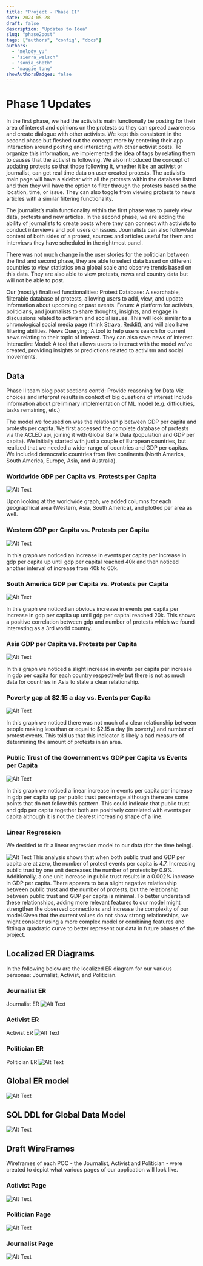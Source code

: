 ```yaml
---
title: "Project - Phase II"
date: 2024-05-28
draft: false
description: "Updates to Idea"
slug: "phase2post"
tags: ["authors", "config", "docs"]
authors:
  - "melody_yu"
  - "sierra_welsch"
  - "sonia_sheth"
  - "maggie_tong"
showAuthorsBadges: false
---
```


# Phase 1 Updates

In the first phase, we had the activist’s main functionally be posting for their area of interest and opinions on the protests so they can spread awareness and create dialogue with other activists. We kept this consistent in the second phase but fleshed out the concept more by centering their app interaction around posting and interacting with other activist posts. To organize this information, we implemented the idea of tags by relating them to causes that the activist is following. We also introduced the concept of updating protests so that those following it, whether it be an activist or journalist, can get real time data on user created protests. The activist’s main page will have a sidebar with all the protests within the database listed and then they will have the option to filter through the protests based on the location, time, or issue. They can also toggle from viewing protests to news articles with a similar filtering functionality.

The journalist’s main functionality within the first phase was to purely view data, protests and new articles. In the second phase, we are adding the ability of journalists to create posts where they can connect with activists to conduct interviews and poll users on issues. Journalists can also follow/star content of both sides of a protest, sources and articles useful for them and interviews they have scheduled in the rightmost panel.

There was not much change in the user stories for the politician between the first and second phase, they are able to select data based on different countries to view statistics on a global scale and observe trends based on this data. They are also able to view protests, news and country data but will not be able to post.

Our (mostly) finalized functionalities:
Protest Database: A searchable, filterable database of protests, allowing users to add, view, and update information about upcoming or past events.
Forum: A platform for activists, politicians, and journalists to share thoughts, insights, and engage in discussions related to activism and social issues. This will look similar to a chronological social media page (think Strava, Reddit), and will also have filtering abilities.
News Querying: A tool to help users search for current news relating to their topic of interest. They can also save news of interest.
Interactive Model: A tool that allows users to interact with the model we’ve created, providing insights or predictions related to activism and social movements.


## Data

Phase II team blog post sections cont’d:
Provide reasoning for Data Viz choices and interpret results in context of big questions of interest
Include information about preliminary implementation of ML model (e.g. difficulties, tasks remaining, etc.)

The model we focused on was the relationship between GDP per capita and protests per capita. We first accessed the complete database
of protests via the ACLED api, joining it with Global Bank Data (population and GDP per capita). We initially started with just a couple of European
countries, but realized that we needed a wider range of countries and GDP per capitas. We included democratic countries from five continents (North America, South America, Europe, Asia, and Australia).

### Worldwide GDP per Capita vs. Protests per Capita
![Alt Text](https://lh3.googleusercontent.com/pw/AP1GczPyITPd3s4OSpKnKKfhjw2BCS_WcIf7ecIM2gBzES4ulvKExynqBG9AanHTEoTMRRq7xlCxafoGWfeag7pvE-SWvIim7osb_EqwEcNZMcxu8W0PdjRm=w2400)

Upon looking at the worldwide graph, we added columns for each geographical area (Western, Asia, South America), and plotted per area as well.

### Western GDP per Capita vs. Protests per Capita
![Alt Text](https://lh3.googleusercontent.com/pw/AP1GczNS6yJxxBTQ4IntiRZWyQh9pjkqRhF6T64mYOiXeVp68SWbXgSirA0uSRXRqoCwtKMZ6KXe42xlc5d72yY8158fKoc5-awpa4NHSzOPrnBn_9ixB3tb=w2400)

In this graph we noticed an increase in events per capita per increase in gdp per capita up until gdp per capital reached 40k and then noticed another interval of increase from 40k to 60k.

### South America GDP per Capita vs. Protests per Capita
![Alt Text](https://lh3.googleusercontent.com/pw/AP1GczOtSPxumBytDU5wYYlqI0oZWn1IP8m9OjDa6M9T7dpf2gS2Bx9s2FWL99K65ZkPavrcjVgGD5-Ldj-hS__lHSmOm-6_OZ9DRGRof7SInJRap8kOXfES=w2400)

In this graph we noticed an obvious increase in events per capita per increase in gdp per capita up until gdp per capital reached 20k. This shows a positive correlation between gdp and number of protests which we found interesting as a 3rd world country.

### Asia GDP per Capita vs. Protests per Capita
![Alt Text](https://lh3.googleusercontent.com/pw/AP1GczMMVe45FPeLsKSlSTVElvy3yDc41bu_Jg0R_Crhir5m_qigUQys3q24gVuXe64cDctYRrLALWMcOTViFjc8caL6v9jtN47VeMYz6Rvi6xehLBErtVWN=w2400)

In this graph we noticed a slight increase in events per capita per increase in gdp per capita for each country respectively but there is not as much data for countries in Asia to state a clear relationship. 

### Poverty gap at $2.15 a day vs. Events per Capita
![Alt Text](https://lh3.googleusercontent.com/pw/AP1GczN_-nDF3_WPWkNWXXdJm8XFSPGR8EKjsadSHvc3c2ZwS-xqAdOAEZ5Do_udRhv5LCtW6ukKB8jXGG_v0Pt9tChqZn6xg8Nwfx3jZdsRK5xqz1h_XgGV=w2400)

In this graph we noticed there was not much of a clear relationship between people making less than or equal to $2.15 a day (in poverty) and number of protest events. This told us that this indicator is likely a bad measure of determining the amount of protests in an area.

### Public Trust of the Government vs GDP per Capita vs Events per Capita
![Alt Text](https://lh3.googleusercontent.com/pw/AP1GczOosJfgDw-773fBU1D5H0Mf6j-v06GR7ObsNaIYNKanw1jhfBK_e7JSCY0wcF7JLDv9p6DhX2ag4FK6V5hkhbP3OQ9J7v3M1evFbz_J6alVId7mwek0=w2400)

In this graph we noticed a linear increase in events per capita per increase in gdp per capita up per public trust percentage although there are some points that do not follow this patttern. This could indicate that public trust and gdp per capita together both are positively correlated with events per capita although it is not the clearest increasing shape of a line.

### Linear Regression
We decided to fit a linear regression model to our data (for the time being).

![Alt Text](https://lh3.googleusercontent.com/pw/AP1GczMYcVWov80nnXn7gSHc6-YGWUk59IUkHsuYPBYOW85OVEOenw9ZgpSUkNVqzF4jeNOefaWSBEeNFCbv1DCBdMWpVbsiUDDFkCH3lCBlV8h3S2Ap_yJP=w2400)
This analysis shows that when both public trust and GDP per capita are at zero, the number of protest events per capita is 4.7. Increasing public trust by one unit decreases the number of protests by 0.9%. Additionally, a one unit increase in public trust results in a 0.002% increase in GDP per capita. There appears to be a slight negative relationship between public trust and the number of protests, but the relationship between public trust and GDP per capita is minimal. To better understand these relationships, adding more relevant features to our model might strengthen the observed connections and increase the complexity of our model.Given that the current values do not show strong relationships, we might consider using a more complex model or combining features and fitting a quadratic curve to better represent our data in future phases of the project.



<!-- Activist Page
![Alt Text](https://lh3.googleusercontent.com/pw/AP1GczM7mlCdhIiJYA29e-HAUXbfFYMuLyzIE-FOB6-DnX0DNa_c3h77zc1qQjYIhBQR_qJMYjfD6puX4O_3AJJ1dI0_oaY-TlkShFc_6Z1kVJW9e8uWAcP6=w2400) -->



## Localized ER Diagrams

In the following below are the localized ER diagram for our various personas: Journalist, Activist, and Politician.

### Journalist ER

Journalist ER
![Alt Text](https://lh3.googleusercontent.com/pw/AP1GczON6egIFFCIp9Tjxc7mnC4aY7cyIWWUbcTL2ztVDJeQMa3Rz5lUL8eDdlpTE9iu9-u7fCFroXQOOUFALM5eygfb5e94ROZN4okmEzj06V8-6RGIJ9Eq=w2400)

### Activist ER

Activist ER
![Alt Text](https://lh3.googleusercontent.com/pw/AP1GczMHZYJOGd137eM6Yoy46PQ6eePLAr9UteEt0x8tLARW-ddCK0jKZrcKX7Y4SvGfcd3yUkovaw-PRwYAuvBC4OCTkegn-0Fl3viwxdLy20txChe1BJXE=w2400)

### Politician ER

Politician ER
![Alt Text](https://lh3.googleusercontent.com/pw/AP1GczPVCKmXqGAT1PIlMiZac1QPGdY0WTerpuC_6wHfmMlKtqNfYa1jhnGCSRmiyGbVf3FrMjmFFDDqV2jcUJkU3GpLjbLsOMVWLAcmZfLoW5JKs_VBSGYO=w2400)

## Global ER model

![Alt Text](https://lh3.googleusercontent.com/pw/AP1GczNLGqmiJEkCfXM_QGwBhC0moVwDNV8agDPr9VCofO9eV53qcyAm6VAXlvDCbOB8A_hU5jRRDGCX9AZ0n-4dlrTRB6VkKCZXbJeni5kBS-44fvY5SKZ4=w2400)

## SQL DDL for Global Data Model

![Alt Text](https://lh3.googleusercontent.com/pw/AP1GczNiSii5cuO1IIqk-EUHQSlHX7VZ7V3TdB1dQWTmPfEFiURUBFiWvzjpZjZKgcXPVJBcc5Utn7OYI2DeMLZs4YqzPiOdtOX3KtnKcwYMohy3JZVyhjaR=w2400)

## Draft WireFrames

Wireframes of each POC - the Journalist, Activist and Politician - were created to depict what various pages of our application will look like.

### Activist Page
![Alt Text](https://lh3.googleusercontent.com/pw/AP1GczM7mlCdhIiJYA29e-HAUXbfFYMuLyzIE-FOB6-DnX0DNa_c3h77zc1qQjYIhBQR_qJMYjfD6puX4O_3AJJ1dI0_oaY-TlkShFc_6Z1kVJW9e8uWAcP6=w2400)

### Politician Page
![Alt Text](https://lh3.googleusercontent.com/pw/AP1GczO7V58dsL9e37-fLE0xD7FK7YReCPdYZ9tffa-09xWY4CSCrk3-WJuK2Q9NbY6xqxzcSHLNZAJXXOiCxjufRasGxQhP54QWMrDDTNhAhliuKj_9pTYH=w2400)

### Journalist Page
![Alt Text](https://lh3.googleusercontent.com/pw/AP1GczM-kuouqoMCsbXfnG8TGw6uYCOToC-OTKp8g7i0nBKRCVVvYic_GvB8WN9Dh_8wpP7vQ6Mobqxd6TYoCrAhVp2QwTTNIzBOCZqm_wKemX9iJPJlKR9G=w2400)